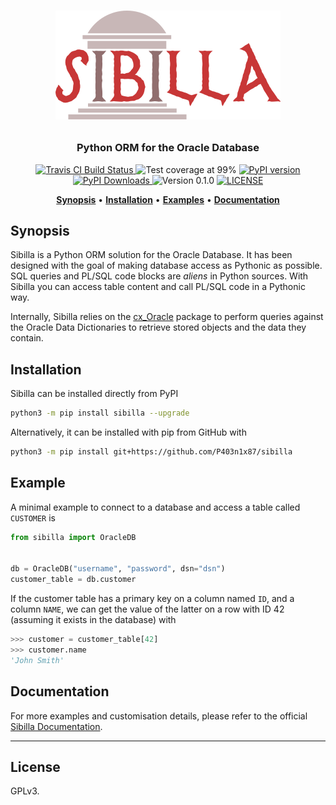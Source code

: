 <h1>
  <p align="center"><img src="art/sibilla.png" alt="Sibilla"></p>
</h1>
<!-- <h1 align="center"> Sibilla</h1> -->

<h3 align="center">Python ORM for the Oracle Database</h3>

<p align="center">
  <a href="https://travis-ci.com/P403n1x87/sibilla">
    <img src="https://travis-ci.com/P403n1x87/sibilla.svg?token=fzW2yzQyjwys4tWf9anS&branch=master"
         alt="Travis CI Build Status" />
  </a>
  <img src="https://img.shields.io/badge/coverage-99%25-green.svg"
       alt="Test coverage at 99%">
  <a href="https://badge.fury.io/py/sibilla">
    <img src="https://badge.fury.io/py/sibilla.svg" alt="PyPI version">
  </a>
  <a href="http://pepy.tech/project/sibilla">
    <img src="http://pepy.tech/badge/sibilla"
         alt="PyPI Downloads">
  </a>
  <img src="https://img.shields.io/badge/version-0.1.0-blue.svg"
       alt="Version 0.1.0">
  <a href="https://github.com/P403n1x87/sibilla/blob/master/LICENSE.md">
    <img src="https://img.shields.io/badge/license-GPLv3-ff69b4.svg"
         alt="LICENSE">
  </a>
</p>

<p align="center">
  <a href="#synopsis"><b>Synopsis</b></a>&nbsp;&bull;
  <a href="#installation"><b>Installation</b></a>&nbsp;&bull;
  <a href="#examples"><b>Examples</b></a>&nbsp;&bull;
  <a href="#documentation"><b>Documentation</b></a>
</p>

## Synopsis

Sibilla is a Python ORM solution for the Oracle Database. It has been designed
with the goal of making database access as Pythonic as possible. SQL queries
and PL/SQL code blocks are _aliens_ in Python sources. With Sibilla you can
access table content and call PL/SQL code in a Pythonic way.

Internally, Sibilla relies on the
[cx_Oracle](https://oracle.github.io/python-cx_Oracle/) package to perform
queries against the Oracle Data Dictionaries to retrieve stored objects and the
data they contain.


## Installation

Sibilla can be installed directly from PyPI

~~~~ bash
python3 -m pip install sibilla --upgrade
~~~~

Alternatively, it can be installed with pip from GitHub with

~~~ bash
python3 -m pip install git+https://github.com/P403n1x87/sibilla
~~~

## Example

A minimal example to connect to a database and access a table called `CUSTOMER`
is

~~~~ python
from sibilla import OracleDB


db = OracleDB("username", "password", dsn="dsn")
customer_table = db.customer
~~~~

If the customer table has a primary key on a column named `ID`, and a column
`NAME`, we can get the value of the latter on a row with ID 42 (assuming it
exists in the database) with

~~~~ python
>>> customer = customer_table[42]
>>> customer.name
'John Smith'
~~~~

## Documentation

For more examples and customisation details, please refer to the official
[Sibilla Documentation](https://p403n1x87.github.io/sibilla/).

---

## License

GPLv3.
